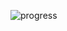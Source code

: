 
![progress](https://user-images.githubusercontent.com/40591640/229325203-023230b9-713c-4802-9237-2ab42a5d004a.png)



